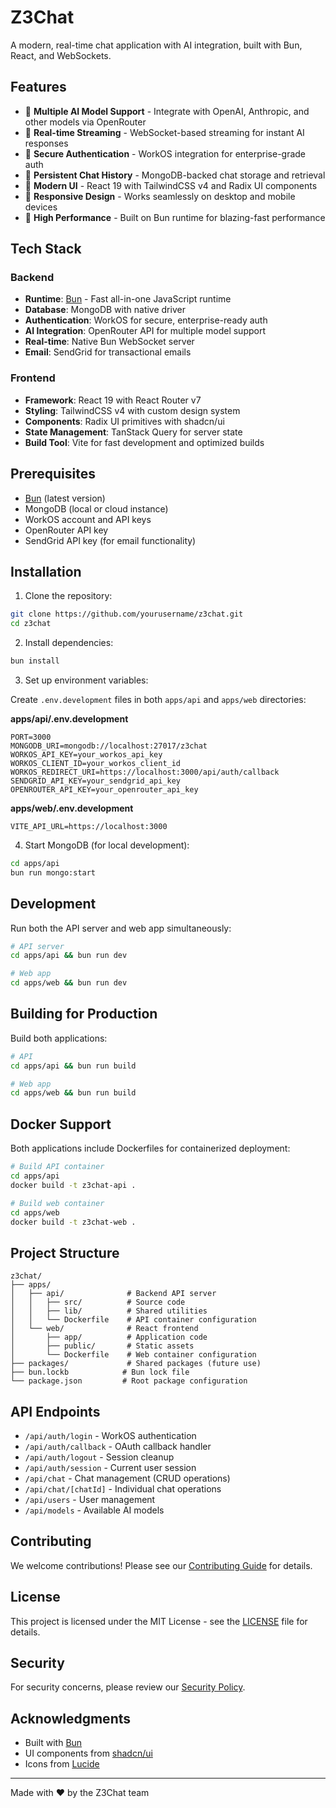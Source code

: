 # Z3Chat

A modern, real-time chat application with AI integration, built with Bun, React, and WebSockets.

## Features

- 🤖 **Multiple AI Model Support** - Integrate with OpenAI, Anthropic, and other models via OpenRouter
- 💬 **Real-time Streaming** - WebSocket-based streaming for instant AI responses
- 🔐 **Secure Authentication** - WorkOS integration for enterprise-grade auth
- 💾 **Persistent Chat History** - MongoDB-backed chat storage and retrieval
- 🎨 **Modern UI** - React 19 with TailwindCSS v4 and Radix UI components
- 📱 **Responsive Design** - Works seamlessly on desktop and mobile devices
- 🚀 **High Performance** - Built on Bun runtime for blazing-fast performance

## Tech Stack

### Backend
- **Runtime**: [Bun](https://bun.sh/) - Fast all-in-one JavaScript runtime
- **Database**: MongoDB with native driver
- **Authentication**: WorkOS for secure, enterprise-ready auth
- **AI Integration**: OpenRouter API for multiple model support
- **Real-time**: Native Bun WebSocket server
- **Email**: SendGrid for transactional emails

### Frontend
- **Framework**: React 19 with React Router v7
- **Styling**: TailwindCSS v4 with custom design system
- **Components**: Radix UI primitives with shadcn/ui
- **State Management**: TanStack Query for server state
- **Build Tool**: Vite for fast development and optimized builds

## Prerequisites

- [Bun](https://bun.sh/) (latest version)
- MongoDB (local or cloud instance)
- WorkOS account and API keys
- OpenRouter API key
- SendGrid API key (for email functionality)

## Installation

1. Clone the repository:
```bash
git clone https://github.com/yourusername/z3chat.git
cd z3chat
```

2. Install dependencies:
```bash
bun install
```

3. Set up environment variables:

Create `.env.development` files in both `apps/api` and `apps/web` directories:

**apps/api/.env.development**
```env
PORT=3000
MONGODB_URI=mongodb://localhost:27017/z3chat
WORKOS_API_KEY=your_workos_api_key
WORKOS_CLIENT_ID=your_workos_client_id
WORKOS_REDIRECT_URI=https://localhost:3000/api/auth/callback
SENDGRID_API_KEY=your_sendgrid_api_key
OPENROUTER_API_KEY=your_openrouter_api_key
```

**apps/web/.env.development**
```env
VITE_API_URL=https://localhost:3000
```

4. Start MongoDB (for local development):
```bash
cd apps/api
bun run mongo:start
```

## Development

Run both the API server and web app simultaneously:

```bash
# API server
cd apps/api && bun run dev

# Web app
cd apps/web && bun run dev
```

## Building for Production

Build both applications:

```bash
# API
cd apps/api && bun run build

# Web app
cd apps/web && bun run build
```

## Docker Support

Both applications include Dockerfiles for containerized deployment:

```bash
# Build API container
cd apps/api
docker build -t z3chat-api .

# Build web container
cd apps/web
docker build -t z3chat-web .
```

## Project Structure

```
z3chat/
├── apps/
│   ├── api/              # Backend API server
│   │   ├── src/          # Source code
│   │   ├── lib/          # Shared utilities
│   │   └── Dockerfile    # API container configuration
│   └── web/              # React frontend
│       ├── app/          # Application code
│       ├── public/       # Static assets
│       └── Dockerfile    # Web container configuration
├── packages/             # Shared packages (future use)
├── bun.lockb            # Bun lock file
└── package.json         # Root package configuration
```

## API Endpoints

- `/api/auth/login` - WorkOS authentication
- `/api/auth/callback` - OAuth callback handler
- `/api/auth/logout` - Session cleanup
- `/api/auth/session` - Current user session
- `/api/chat` - Chat management (CRUD operations)
- `/api/chat/[chatId]` - Individual chat operations
- `/api/users` - User management
- `/api/models` - Available AI models

## Contributing

We welcome contributions! Please see our [Contributing Guide](CONTRIBUTING.md) for details.

## License

This project is licensed under the MIT License - see the [LICENSE](LICENSE) file for details.

## Security

For security concerns, please review our [Security Policy](SECURITY.md).

## Acknowledgments

- Built with [Bun](https://bun.sh/)
- UI components from [shadcn/ui](https://ui.shadcn.com/)
- Icons from [Lucide](https://lucide.dev/)

---

Made with ❤️ by the Z3Chat team
